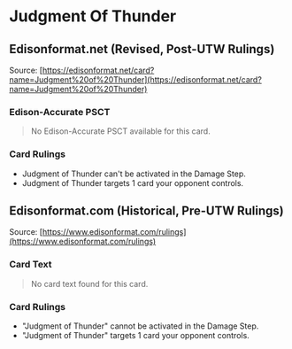 # Judgment Of Thunder

## Edisonformat.net (Revised, Post-UTW Rulings)

Source: [https://edisonformat.net/card?name=Judgment%20of%20Thunder](https://edisonformat.net/card?name=Judgment%20of%20Thunder)

### Edison-Accurate PSCT

> No Edison-Accurate PSCT available for this card.

### Card Rulings

*   Judgment of Thunder can't be activated in the Damage Step.
*   Judgment of Thunder targets 1 card your opponent controls.


## Edisonformat.com (Historical, Pre-UTW Rulings)

Source: [https://www.edisonformat.com/rulings](https://www.edisonformat.com/rulings)

### Card Text

> No card text found for this card.

### Card Rulings

*   "Judgment of Thunder" cannot be activated in the Damage Step.
*   "Judgment of Thunder" targets 1 card your opponent controls.


